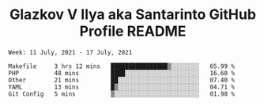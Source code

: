 <h1 align="center">Glazkov V Ilya aka Santarinto GitHub Profile README</h1>

<!--START_SECTION:waka-->
```text
Week: 11 July, 2021 - 17 July, 2021

Makefile     3 hrs 12 mins   ████████████████▒░░░░░░░░   65.99 % 
PHP          48 mins         ████░░░░░░░░░░░░░░░░░░░░░   16.60 % 
Other        21 mins         ██░░░░░░░░░░░░░░░░░░░░░░░   07.40 % 
YAML         13 mins         █▒░░░░░░░░░░░░░░░░░░░░░░░   04.71 % 
Git Config   5 mins          ▒░░░░░░░░░░░░░░░░░░░░░░░░   01.98 % 
```
<!--END_SECTION:waka-->